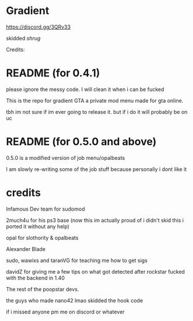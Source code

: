 # Gradient

https://discord.gg/3QRv33

skidded *shrug*


Credits:



# README (for 0.4.1) #

please ignore the messy code. I will clean it when i can be fucked

This is the repo for gradient GTA a private mod menu made for gta online. 

tbh im not sure if im ever going to release it. but if i do it will probably be on uc


# README (for 0.5.0 and above) #

0.5.0 is a modified version of job menu/opalbeats

I am slowly re-writing some of the job stuff because personally i dont like it





# credits #

Infamous Dev team for sudomod

2much4u for his ps3 base (now this im actually proud of i didn't skid this i ported it without any help)

opal for slothority & opalbeats

Alexander Blade

sudo, wawixs and taranVG for teaching me how to get sigs

davidZ for giving me a few tips on what got detected after rockstar fucked with the backend in 1.40

The rest of the poopstar devs.

the guys who made nano42 lmao skidded the hook code 

if i missed anyone pm me on discord or whatever
